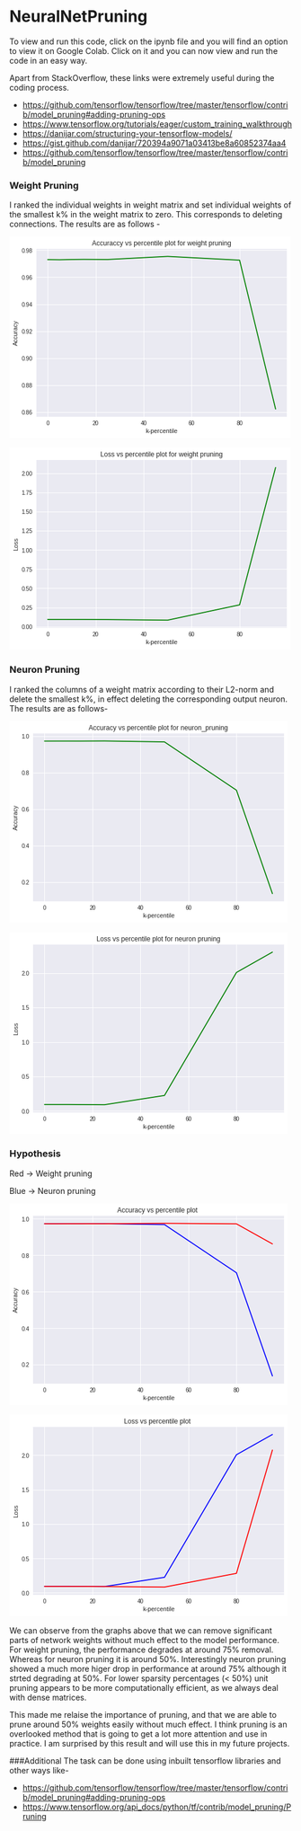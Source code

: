 # NeuralNetPruning

To view and run this code, click on the ipynb file and you will find an option to view it on Google Colab. Click on it and you can now view and run the code in an easy way.

Apart from StackOverflow, these links were extremely useful during the coding process.
* https://github.com/tensorflow/tensorflow/tree/master/tensorflow/contrib/model_pruning#adding-pruning-ops
* https://www.tensorflow.org/tutorials/eager/custom_training_walkthrough
* https://danijar.com/structuring-your-tensorflow-models/
* https://gist.github.com/danijar/720394a9071a03413be8a60852374aa4
* https://github.com/tensorflow/tensorflow/tree/master/tensorflow/contrib/model_pruning


### Weight Pruning
I ranked the individual weights in weight matrix and set individual weights of the smallest k% in the weight matrix to zero. This corresponds to deleting connections.
The results are as follows - 

![alt_text](https://github.com/Snehal-Reddy/NeuralNetPruning/blob/master/images/Acc_Wt.png) 

![alt_text](https://github.com/Snehal-Reddy/NeuralNetPruning/blob/master/images/Loss_Wt.png) 


### Neuron Pruning
I ranked the columns of a weight matrix according to their L2-norm and delete the smallest k%, in effect deleting the corresponding output neuron.
The results are as follows-

![alt_text](https://github.com/Snehal-Reddy/NeuralNetPruning/blob/master/images/Acc_N.png) 

![alt_text](https://github.com/Snehal-Reddy/NeuralNetPruning/blob/master/images/Loss_N.png) 

### Hypothesis

Red -> Weight pruning

Blue -> Neuron pruning

![alt_text](https://github.com/Snehal-Reddy/NeuralNetPruning/blob/master/images/Acc.png) 

![alt_text](https://github.com/Snehal-Reddy/NeuralNetPruning/blob/master/images/Loss.png) 


We can observe from the graphs above that we can remove significant parts of network weights without much effect to the model performance. 
For weight pruning, the performance degrades at around 75% removal. Whereas for neuron pruning it is around 50%. Interestingly neuron pruning showed a much more higer drop in performance at around 75% although it strted degrading at 50%.
For lower sparsity percentages (< 50%) unit pruning appears to be more computationally efficient, as we always deal with dense matrices. 

This made me relaise the importance of pruning, and that we are able to prune around 50% weights easily without much effect. I think pruning is an overlooked method that is going to get a lot more attention and use in practice. I am surprised by this result and will use this in my future projects.

###Additional
The task can be done using inbuilt tensorflow libraries and other ways like-
* https://github.com/tensorflow/tensorflow/tree/master/tensorflow/contrib/model_pruning#adding-pruning-ops
* https://www.tensorflow.org/api_docs/python/tf/contrib/model_pruning/Pruning
